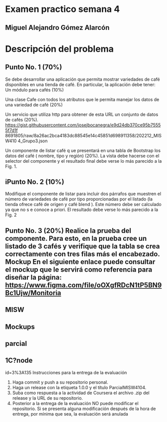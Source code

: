 # Examen practico semana 4

## Miguel Alejandro Gómez Alarcón

# Descripción del problema
## Punto No. 1 (70%)
Se debe desarrollar una aplicación que permita mostrar variedades de café disponibles en
una tienda de café. En particular, la aplicación debe tener:
Un módulo para cafés (10%)

Una clase Cafe con todos los atributos que le
permita manejar los datos de una
variedad de café (20%)

Un servicio que utiliza http para obtener de esta URL un conjunto de datos de
cafés (20%).
https://gist.githubusercontent.com/josejbocanegra/e9d24db370ce95b75555f7d1f
8691805/raw/8a26ac2bca4183dc88545e14c45851d698911358/202212_MISW410
4_Grupo3.json

Un componente de listar café q
ue presentará en una tabla de Bootstrap los datos
del café ( nombre, tipo y región) (20%).
La vista debe hacerse con el selector del componente y el resultado final debe verse lo
más parecido a la Fig. 1.

## iPunto No. 2 (10%)
Modifique el componente de listar para incluir dos párrafos que muestren el número de
variedades de café por tipo proporcionadas por el listado (la tienda ofrece café
de origen
y
café
blend
). Este número debe ser calculado ya que no s
e conoce a priori.
El resultado debe verse lo más parecido a la Fig. 2

Punto No. 3 (20%)
Realice la prueba del componente. Para esto, en la prueba cree un listado de 3 cafés y
verifique que la tabla se crea correctamente con tres filas más el encabezado.
Mockup
En el siguiente enlace puede consultar el mockup que le servirá como referencia
para
diseñar la página:
https://www.figma.com/file/oOXgfRDcN1tP5BN9Bc1Ujw/Monitoria
-
MISW
---
Mockups
-
parcial
-
1C?node
-
id=3%3A135
Instrucciones para la entrega de la evaluación
1. Haga
commit
y
push
a su repositorio personal.
2. Haga un
release
con la etiqueta
1.0.0 y el título ParcialMISW4104.
3. Suba como respuesta a la actividad de Coursera el archivo .zip del
release
y la URL de su
repositorio.
4. Posterior a la entrega de la evaluación
NO
puede modificar el repositorio.
Si se
presenta alguna modificación
después de la hora de entrega, por mínima que sea, la
evaluación será anulada
